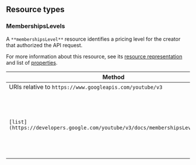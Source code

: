Resource types
--------------

### MembershipsLevels

A `**membershipsLevel**` resource identifies a pricing level for the creator that authorized the API request.

For more information about this resource, see its [resource representation](https://developers.google.com/youtube/v3/docs/membershipsLevels#resource) and list of [properties](https://developers.google.com/youtube/v3/docs/membershipsLevels#properties).

| Method | HTTP request | Description |
| --- | --- | --- |
| URIs relative to `https://www.googleapis.com/youtube/v3` |     |     |
| `[list](https://developers.google.com/youtube/v3/docs/membershipsLevels/list)` | `GET /membershipsLevels` | Returns a collection of zero or more `**membershipsLevel**` resources owned by the channel that authorized the API request. Levels are returned in implicit display order. |
